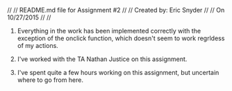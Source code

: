 //
// README.md file for Assignment #2
//
// Created by: Eric Snyder
//
// On 10/27/2015
//
//

1. Everything in the work has been implemented correctly with the exception of the onclick function, which doesn't seem to work regrldess of my actions.

2. I've worked with the TA Nathan Justice on this assignment.

3. I've spent quite a few hours working on this assignment, but uncertain where to go from here.
